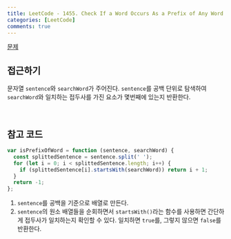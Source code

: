 ```yaml
---
title: LeetCode - 1455. Check If a Word Occurs As a Prefix of Any Word in a Sentence
categories: [LeetCode]
comments: true
---
```


[문제](https://leetcode.com/problems/check-if-a-word-occurs-as-a-prefix-of-any-word-in-a-sentence/)

## 접근하기

문자열 `sentence`와 `searchWord`가 주어진다. `sentence`를 공백 단위로 탐색하여 `searchWord`와 일치하는 접두사를 가진 요소가 몇번째에 있는지 반환한다.

<br>

## 참고 코드

```js
var isPrefixOfWord = function (sentence, searchWord) {
  const splittedSentence = sentence.split(' ');
  for (let i = 0; i < splittedSentence.length; i++) {
    if (splittedSentence[i].startsWith(searchWord)) return i + 1;
  }
  return -1;
};
```

1. `sentence`를 공백을 기준으로 배열로 만든다.
2. `sentence`의 원소 배열들을 순회하면서 `startsWith()`라는 함수를 사용하면 간단하게 접두사가 일치하는지 확인할 수 있다. 일치하면 `true`를, 그렇지 않으면 `false`를 반환한다.
